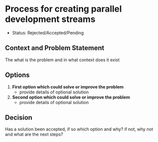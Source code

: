 # Process for creating parallel development streams

* Status: Rejected/Accepted/Pending


## Context and Problem Statement

The what is the problem and in what context does it exist

## Options
1. **First option which could solve or improve the problem**
    - provide details of optional solution
2. **Second option which could solve or improve the problem**
    - provide details of optional solution

## Decision

Has a solution been accepted, if so which option and why? if not, why not and what are the next steps?
